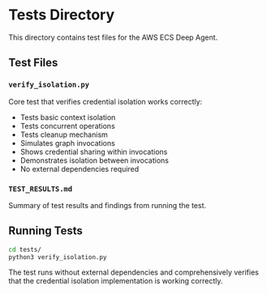 # Tests Directory

This directory contains test files for the AWS ECS Deep Agent.

## Test Files

### `verify_isolation.py`
Core test that verifies credential isolation works correctly:
- Tests basic context isolation
- Tests concurrent operations  
- Tests cleanup mechanism
- Simulates graph invocations
- Shows credential sharing within invocations
- Demonstrates isolation between invocations
- No external dependencies required

### `TEST_RESULTS.md`
Summary of test results and findings from running the test.

## Running Tests

```bash
cd tests/
python3 verify_isolation.py
```

The test runs without external dependencies and comprehensively verifies that the credential isolation implementation is working correctly.
